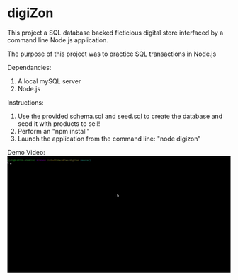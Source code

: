 # digiZon

This project a SQL database backed ficticious digital store interfaced by a command line Node.js application.

The purpose of this project was to practice SQL transactions in Node.js

Dependancies:
1. A local mySQL server
2. Node.js

Instructions:
1. Use the provided schema.sql and seed.sql to create the database and seed it with products to sell!
2. Perform an "npm install"
3. Launch the application from the command line: "node digizon"

Demo Video:
![Alt Text](https://github.com/PhilipDig/digiZon/blob/master/digizonDemo.gif)
